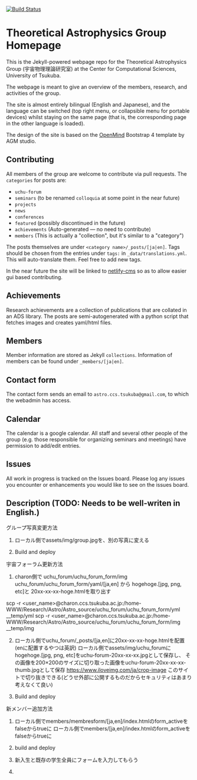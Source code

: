 [![Build Status](https://travis-ci.org/TheoreticalAstrophysicsGroup/TheoreticalAstrophysicsGroup.github.io.svg?branch=source)](https://travis-ci.org/TheoreticalAstrophysicsGroup/TheoreticalAstrophysicsGroup.github.io)

# Theoretical Astrophysics Group Homepage

This is the Jekyll-powered webpage repo for the Theoretical Astrophysics Group (宇宙物理理論研究室) at the Center for Computational Sciences, University of Tsukuba.

The webpage is meant to give an overview of the members, research, and activities of the group.

The site is almost entirely bilingual (English and Japanese), and the language can be switched (top right menu, or collapsible menu for portable devices) whilst staying on the same page (that is, the corresponding page in the other language is loaded).

The design of the site is based on the [OpenMind](https://wrapbootstrap.com/theme/open-mind-customizable-template-WB0410L74) Bootstrap 4 template by AGM studio.

## Contributing

All members of the group are welcome to contribute via pull requests. The `categories` for posts are:

* `uchu-forum`
* `seminars`  (to be renamed `colloquia` at some point in the near future)
* `projects`
* `news`
* `conferences`
* `featured`  (possibly discontinued in the future)
* `achievements` (Auto-generated ― no need to contribute)
* `members`  (This is actually a "collection", but it's similar to a "category")

The posts themselves are under `<category name>/_posts/[ja|en]`. Tags should be chosen from the entries under `tags:` in `_data/translations.yml`. This will auto-translate them. Feel free to add new tags.

In the near future the site will be linked to [netlify-cms](https://www.netlifycms.org/) so as to allow easier gui based contributing.

## Achievements

Research achievements are a collection of publications that are collated in an ADS library. The posts are semi-autogenerated with a python script that fetches images and creates yaml/html files.

## Members

Member information are stored as Jekyll `collections`. Information of members can be found under `_members/[ja|en]`.

## Contact form

The contact form sends an email to `astro.ccs.tsukuba@gmail.com`, to which the webadmin has access.

## Calendar

The calendar is a google calendar. All staff and several other people of the group (e.g. those responsible for organizing seminars and meetings) have permission to add/edit entries.

## Issues

All work in progress is tracked on the Issues board. Please log any issues you encounter or enhancements you would like to see on the issues board.

## Description (TODO: Needs to be well-writen in English.)
グループ写真変更方法
1. ローカル側でassets/img/group.jpgを、別の写真に変える

2. Build and deploy

宇宙フォーラム更新方法
1. charon側で
uchu_forum/uchu_forum_form/img
uchu_forum/uchu_forum_form/yaml/[ja,en]
から
hogehoge.[jpg, png, etc]と
20xx-xx-xx-hoge.htmlを取り出す

scp -r <user_name>@charon.ccs.tsukuba.ac.jp:/home-WWW/Research/Astro/Astro_source/uchu_forum/uchu_forum_form/yml __temp/yml
scp -r <user_name>@charon.ccs.tsukuba.ac.jp:/home-WWW/Research/Astro/Astro_source/uchu_forum/uchu_forum_form/img __temp/img

2.  ローカル側でuchu_forum/_posts/[ja,en]に20xx-xx-xx-hoge.htmlを配置(enに配置するやつは英訳)
ローカル側でassets/img/uchu_forumにhogehoge.[jpg, png, etc]をuchu-forum-20xx-xx-xx.jpgとして保存し、
その画像を200×200のサイズに切り取った画像をuchu-forum-20xx-xx-xx-thumb.jpgとして保存
https://www.iloveimg.com/ja/crop-image
このサイトで切り抜きできる(どうせ外部に公開するものだからセキュリティはあまり考えなくて良い)

3. Build and deploy

新メンバー追加方法

1. ローカル側でmembers/membresform/[ja,en]/index.htmlのform_activeをfalseからtrueに
ローカル側でmembers/[ja,en]/index.htmlのform_activeをfalseからtrueに

2. build and deploy

3. 新入生と既存の学生全員にフォームを入力してもらう

4. 
